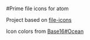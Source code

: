 #Prime file icons for atom

Project based on [file-icons](https://github.com/DanBrooker/file-icons)

Icon colors from [Base16#Ocean](https://chriskempson.github.io/base16/#ocean)
